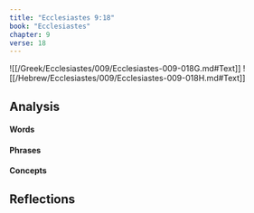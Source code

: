 ```yaml
---
title: "Ecclesiastes 9:18"
book: "Ecclesiastes"
chapter: 9
verse: 18
---
```

![[/Greek/Ecclesiastes/009/Ecclesiastes-009-018G.md#Text]]
![[/Hebrew/Ecclesiastes/009/Ecclesiastes-009-018H.md#Text]]

## Analysis

#### Words

#### Phrases

#### Concepts

## Reflections
